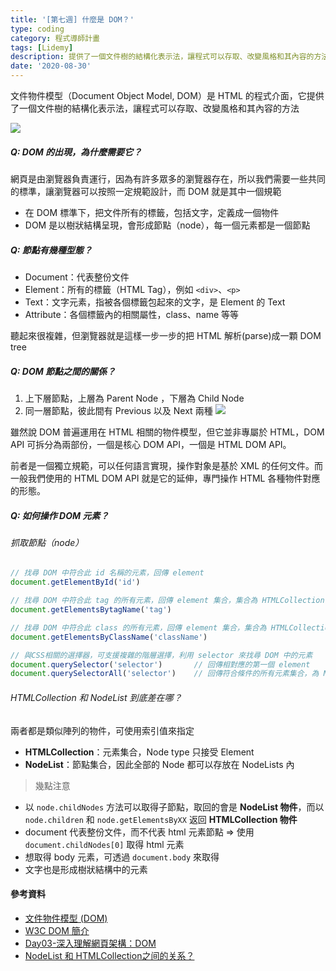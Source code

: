 ```yaml
---
title: '[第七週] 什麼是 DOM？'
type: coding
category: 程式導師計畫
tags: [Lidemy]
description: 提供了一個文件樹的結構化表示法，讓程式可以存取、改變風格和其內容的方法
date: '2020-08-30'
---
```


文件物件模型（Document Object Model, DOM）是 HTML 的程式介面，它提供了一個文件樹的結構化表示法，讓程式可以存取、改變風格和其內容的方法

![](https://i.imgur.com/jxQ2B4W.png)


##### Q: DOM 的出現，為什麼需要它？
網頁是由瀏覽器負責運行，因為有許多眾多的瀏覽器存在，所以我們需要一些共同的標準，讓瀏覽器可以按照一定規範設計，而 DOM 就是其中一個規範

* 在 DOM 標準下，把文件所有的標籤，包括文字，定義成一個物件
* DOM 是以樹狀結構呈現，會形成節點（node），每一個元素都是一個節點

##### Q: 節點有幾種型態？
* Document：代表整份文件
* Element：所有的標籤（HTML Tag），例如 `<div>`、`<p>`
* Text：文字元素，指被各個標籤包起來的文字，是 Element 的 Text
* Attribute：各個標籤內的相關屬性，class、name 等等

聽起來很複雜，但瀏覽器就是這樣一步一步的把 HTML 解析(parse)成一顆 DOM tree

##### Q: DOM 節點之間的關係？
1. 上下層節點，上層為 Parent Node ，下層為 Child Node
2. 同一層節點，彼此間有 Previous 以及 Next 兩種
![](https://i.imgur.com/UlFKYot.png)

雖然說 DOM 普遍運用在 HTML 相關的物件模型，但它並非專屬於 HTML，DOM API 可拆分為兩部份，一個是核心 DOM API，一個是 HTML DOM API。

前者是一個獨立規範，可以任何語言實現，操作對象是基於 XML 的任何文件。而一般我們使用的 HTML DOM API 就是它的延伸，專門操作 HTML 各種物件對應的形態。

##### Q: 如何操作 DOM 元素？
###### 抓取節點（node）
```js
// 找尋 DOM 中符合此 id 名稱的元素，回傳 element
document.getElementById('id')

// 找尋 DOM 中符合此 tag 的所有元素，回傳 element 集合，集合為 HTMLCollection
document.getElementsBytagName('tag')

// 找尋 DOM 中符合此 class 的所有元素，回傳 element 集合，集合為 HTMLCollection
document.getElementsByClassName('className')

// 與CSS相關的選擇器，可支援複雜的階層選擇，利用 selector 來找尋 DOM 中的元素
document.querySelector('selector')       // 回傳相對應的第一個 element 
document.querySelectorAll('selector')    // 回傳符合條件的所有元素集合，為 NodeList
```

###### HTMLCollection 和 NodeList 到底差在哪？
兩者都是類似陣列的物件，可使用索引值來指定
* **HTMLCollection**：元素集合，Node type 只接受 Element
* **NodeList**：節點集合，因此全部的 Node 都可以存放在 NodeLists 內


> 幾點注意
* 以 `node.childNodes` 方法可以取得子節點，取回的會是 **NodeList 物件**，而以 `node.children` 和 `node.getElementsByXX` 返回 **HTMLCollection 物件**
* document 代表整份文件，而不代表 html 元素節點 => 使用 `document.childNodes[0]` 取得 html 元素
* 想取得 body 元素，可透過 `document.body` 來取得
* 文字也是形成樹狀結構中的元素



#### 參考資料
* [文件物件模型 (DOM)](https://developer.mozilla.org/zh-TW/docs/Web/API/Document_Object_Model)
* [W3C DOM 簡介](https://openhome.cc/Gossip/JavaScript/W3CDOM.html)
* [Day03-深入理解網頁架構：DOM](https://ithelp.ithome.com.tw/articles/10202689)
* [NodeList 和 HTMLCollection之间的关系？](https://www.zhihu.com/question/31576889)